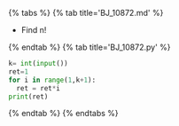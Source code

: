 {% tabs %}
{% tab title='BJ_10872.md' %}

* Find n!

{% endtab %}
{% tab title='BJ_10872.py' %}

```py
k= int(input())
ret=1
for i in range(1,k+1):
  ret = ret*i
print(ret)
```

{% endtab %}
{% endtabs %}